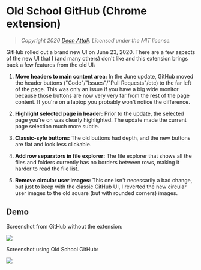 # Old School GitHub (Chrome extension)

> *Copyright 2020 [Dean Attali](http://deanattali.com). Licensed under the MIT license.*

GitHub rolled out a brand new UI on June 23, 2020. There are a few aspects of the new UI that I (and many others) don't like and this extension brings back a few features from the old UI:

1. **Move headers to main content area:** In the June update, GitHub moved the header buttons ("Code"/"Issues"/"Pull Requests"/etc) to the far left of the page. This was only an issue if you have a big wide monitor because those buttons are now very very far from the rest of the page content. If you're on a laptop you probably won't notice the difference.

2. **Highlight selected page in header:** Prior to the update, the selected page you're on was clearly highlighted. The update made the current page selection much more subtle.

3. **Classic-syle buttons:** The old buttons had depth, and the new buttons are flat and look less clickable. 

4. **Add row separators in file explorer:** The file explorer that shows all the files and folders currently has no borders between rows, making it harder to read the file list.

5. **Remove circular user images:** This one isn't necessarily a bad change, but just to keep with the classic GitHub UI, I reverted the new circular user images to the old square (but with rounded corners) images.

## Demo

Screenshot from GitHub without the extension:

[![](https://github.com/daattali/oldschool-github-extension/blob/master/img/doc/screenshot-before.png)](https://github.com/daattali/oldschool-github-extension/blob/master/img/doc/screenshot-before.png)

Screenshot using Old School GitHub:

[![](https://github.com/daattali/oldschool-github-extension/blob/master/img/doc/screenshot-after.png)](https://github.com/daattali/oldschool-github-extension/blob/master/img/doc/screenshot-after.png)

